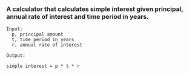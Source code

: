 ### A calculator that calculates simple interest given principal, annual rate of interest and time period in years.

```
Input:
  p, principal amount
  t, time period in years
  r, annual rate of interest
   
Output:

simple interest = p * t * r
```
